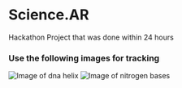 # Science.AR
Hackathon Project that was done within 24 hours

### Use the following images for tracking
![Image of dna helix](https://garettpf.github.io/Science.AR/img/pattern-dnahelix.png)
![Image of nitrogen bases](https://garettpf.github.io/Science.AR/img/pattern-nitrogen-bases1.png)
